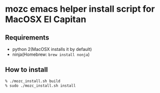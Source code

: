 # mozc emacs helper install script for MacOSX El Capitan

## Requirements

- python 2(MacOSX installs it by default)
- ninja(Homebrew: `brew install nonja`)

## How to install

```bash
% ./mozc_install.sh build
% sudo ./mozc_install.sh install
```

